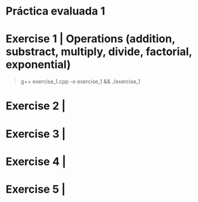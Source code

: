 # Práctica evaluada 1



# Exercise 1 | Operations (addition, substract, multiply, divide, factorial, exponential)
> g++ exercise_1.cpp -o exercise_1 && ./exercise_1


# Exercise 2 |



# Exercise 3 |



# Exercise 4 |



# Exercise 5 |


